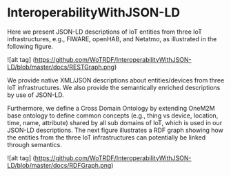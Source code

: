 # InteroperabilityWithJSON-LD
Here we present JSON-LD descriptions of IoT entities from three IoT infrastructures, e.g., FIWARE, openHAB, and Netatmo, as illustrated in the following figure. 

![alt tag] (https://github.com/WoTRDF/InteroperabilityWithJSON-LD/blob/master/docs/RESTGraph.png)

We provide native XML/JSON descriptions about entities/devices from three IoT infrastructures. We also provide the semantically enriched descriptions by use of JSON-LD.

Furthermore, we define a Cross Domain Ontology by extending OneM2M base ontology to define common concepts (e.g., thing vs device, location, time, name, attribute) shared by all sub domains of IoT, which is used in our JSON-LD descriptions.
The next figure illustrates a RDF graph showing how the entities from the three IoT infrastructures can potentially be linked through semantics. 

![alt tag] (https://github.com/WoTRDF/InteroperabilityWithJSON-LD/blob/master/docs/RDFGraph.png)
